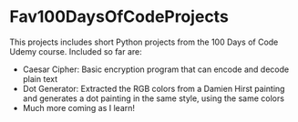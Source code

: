 # Fav100DaysOfCodeProjects

This projects includes short Python projects from the 100 Days of Code Udemy course. 
Included so far are:
- Caesar Cipher: Basic encryption program that can encode and decode plain text
- Dot Generator: Extracted the RGB colors from a Damien Hirst painting and generates a dot painting in the same style, using the same colors
- Much more coming as I learn!
